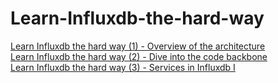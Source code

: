 # Learn-Influxdb-the-hard-way
<a target="_blank" href="https://yq.aliyun.com/articles/589943?spm=a2c4e.11155435.0.0.41a95749wAyfGM">Learn Influxdb the hard way (1) - Overview of the architecture</a>    
<a target="_blank" href="https://yq.aliyun.com/articles/589945?spm=a2c4e.11155435.0.0.41a95749wAyfGM">Learn Influxdb the hard way (2) - Dive into the code backbone</a>   
<a target="_blank" href="https://yq.aliyun.com/articles/589946?spm=a2c4e.11155435.0.0.41a95749wAyfGM">Learn Influxdb the hard way (3) - Services in Influxdb I</a>   
